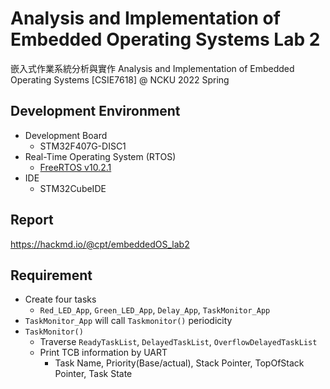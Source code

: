# Analysis and Implementation of Embedded Operating Systems Lab 2

嵌入式作業系統分析與實作 Analysis and Implementation of Embedded Operating Systems [CSIE7618] @ NCKU 2022 Spring

## Development Environment

- Development Board
    - STM32F407G-DISC1
- Real-Time Operating System (RTOS)
    - [FreeRTOS v10.2.1](https://github.com/FreeRTOS/FreeRTOS/tree/V10.2.1)
- IDE
    - STM32CubeIDE

## Report

https://hackmd.io/@cpt/embeddedOS_lab2

## Requirement

- Create four tasks
    - `Red_LED_App`, `Green_LED_App`, `Delay_App`, `TaskMonitor_App`
- `TaskMonitor_App` will call `Taskmonitor()` periodicity
- `TaskMonitor()`
    - Traverse `ReadyTaskList`, `DelayedTaskList`, `OverflowDelayedTaskList`
    - Print TCB information by UART
        - Task Name, Priority(Base/actual), Stack Pointer, TopOfStack Pointer, Task State
